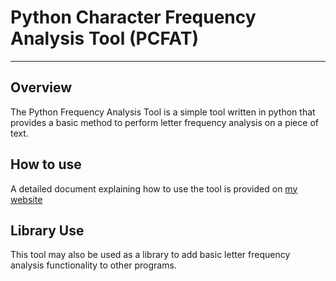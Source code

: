 # Python Character Frequency Analysis Tool (PCFAT)
---
## Overview
The Python Frequency Analysis Tool is a simple tool written in python that provides a basic
method to perform letter frequency analysis on a piece of text.

## How to use
A detailed document explaining how to use the tool is provided on [my website](https://stokesdev.co.uk/projects/PCFAT)

## Library Use
This tool may also be used as a library to add basic letter frequency analysis functionality to other
programs.
